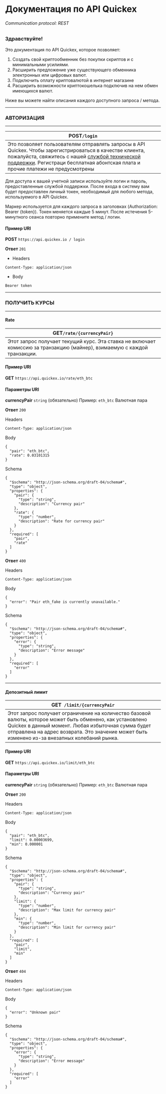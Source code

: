 # Документация по API Quickex
###### Communication protocol: REST

### Здравствуйте!

Это документация по API Quickex, которое позволяет:
1. Создать свой криптообменник без покупки скриптов и с минимальными усилиями. 
2. Расширить предложение уже существующего обменника электронных или цифровых валют.
3. Подключить оплату криптовалютой в интернет магазине
4. Расширить возможности криптокошелька подключив на нем обмен имеющихся валют.

Ниже вы можете найти описания каждого доступного запроса / метода.


------------


### АВТОРИЗАЦИЯ

------------


|POST`/login` |
| ------------ |
| Это позволяет пользователям отправлять запросы в API Quickex. Чтобы зарегистрироваться в качестве клиента, пожалуйста, свяжитесь с нашей   [службой технической поддержки](mailto:support@quickex.io "технической поддержки"). Регистраци бесплатная абонтская плата и прочие платежи не предусмотрены|




Для доступа к вашей учетной записи используйте логин и пароль, предоставленные службой поддержки. После входа в систему вам будет предоставлен личный токен, необходимый для любого метода, используемого в API Quickex.

Маркер используется для каждого запроса в заголовках (Authorization: Bearer {token}).
Токен меняется каждые 5 минут.
После истечения 5-минутного сеанса повторно примените метод / логин.

#### **Пример URI**

**POST** `https://api.quickex.io / login`



**Ответ** `201`

- Headers

`Content-Type: application/json`

- Body

`Bearer token`

------------


### ПОЛУЧИТЬ КУРСЫ 

------------


#### **Rate**

|GET`/rate/{currencyPair}`|
| ------------ |
| Этот запрос получает текущий курс. Эта ставка не включает комиссию за транзакцию (майнер), взимаемую с каждой транзакции. |

#### **Пример URI**
**GET** `https://api.quickex.io/rate/eth_btc`

#### **Параметры URI**

**currencyPair**    `string` (обязательно) Пример: `eth_btc`
    Валютная пара


**Ответ**  `200`

Headers



    Content-Type: application/json

Body



    {
      "pair": "eth_btc",
      "rate": 0.03101315
    }

Schema



    {
      "$schema": "http://json-schema.org/draft-04/schema#",
      "type": "object",
      "properties": {
        "pair": {
          "type": "string",
          "description": "Currency pair"
        },
        "rate": {
          "type": "number",
          "description": "Rate for currency pair"
        }
      },
      "required": [
        "pair",
        "rate"
      ]
    }

**Ответ**  `400`

Headers



    Content-Type: application/json

Body



    {
      "error": "Pair eth_fake is currently unavailable."
    }
    
Schema



    {
      "$schema": "http://json-schema.org/draft-04/schema#",
      "type": "object",
      "properties": {
        "error": {
          "type": "string",
          "description": "Error message"
        }
      },
      "required": [
        "error"
      ]
    }


------------


#### Депозитный лимит

|GET` /limit/{currencyPair`|
| ------------ |
|Этот запрос получает ограничение на количество базовой валюты, которое может быть обменено, как установлено Quickex в данный момент. Любая избыточная сумма будет отправлена ​​на адрес возврата. Это значение может быть изменено из-за внезапных колебаний рынка.|

#### **Пример URI**
**GET** `https://api.quickex.io/limit/eth_btc`

#### **Параметры URI**

**currencyPair**         `string` (обязательно) Пример: `eth_btc`
    Валютная пара

**Ответ**  `200`

Headers



    Content-Type: application/json

Body



    {
      "pair": "eth_btc",
      "limit": 0.00003699,
      "min": 0.000001
    }

Schema



    {
      "$schema": "http://json-schema.org/draft-04/schema#",
      "type": "object",
      "properties": {
        "pair": {
          "type": "string",
          "description": "Currency pair"
        },
        "limit": {
          "type": "number",
          "description": "Max limit for currency pair"
        },
        "min": {
          "type": "number",
          "description": "Min limit for currency pair"
        }
      },
      "required": [
        "pair",
        "limit",
        "min"
      ]
    }
    

**Ответ**  `404`

Headers



    Content-Type: application/json

Body



    {
      "error": "Unknown pair"
    }

Schema



    {
      "$schema": "http://json-schema.org/draft-04/schema#",
      "type": "object",
      "properties": {
        "error": {
          "type": "string",
          "description": "Error message"
        }
      },
      "required": [
        "error"
      ]
    }
